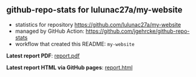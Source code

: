 ## github-repo-stats for lulunac27a/my-website

- statistics for repository https://github.com/lulunac27a/my-website
- managed by GitHub Action: https://github.com/jgehrcke/github-repo-stats
- workflow that created this README: `my-website`

**Latest report PDF**: [report.pdf](https://github.com/lulunac27a/github-stat/raw/github-repo-stats/lulunac27a/my-website/latest-report/report.pdf)


**Latest report HTML via GitHub pages**: [report.html](https://lulunac27a.github.io/github-stat/lulunac27a/my-website/latest-report/report.html)
